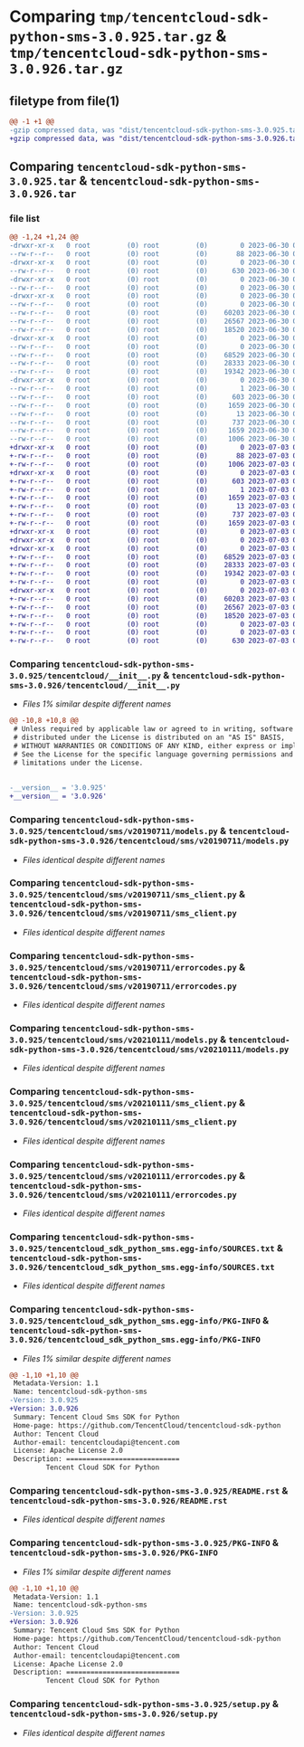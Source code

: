 # Comparing `tmp/tencentcloud-sdk-python-sms-3.0.925.tar.gz` & `tmp/tencentcloud-sdk-python-sms-3.0.926.tar.gz`

## filetype from file(1)

```diff
@@ -1 +1 @@
-gzip compressed data, was "dist/tencentcloud-sdk-python-sms-3.0.925.tar", last modified: Fri Jun 30 02:20:49 2023, max compression
+gzip compressed data, was "dist/tencentcloud-sdk-python-sms-3.0.926.tar", last modified: Mon Jul  3 00:33:15 2023, max compression
```

## Comparing `tencentcloud-sdk-python-sms-3.0.925.tar` & `tencentcloud-sdk-python-sms-3.0.926.tar`

### file list

```diff
@@ -1,24 +1,24 @@
-drwxr-xr-x   0 root         (0) root         (0)        0 2023-06-30 02:20:49.000000 tencentcloud-sdk-python-sms-3.0.925/
--rw-r--r--   0 root         (0) root         (0)       88 2023-06-30 02:20:49.000000 tencentcloud-sdk-python-sms-3.0.925/setup.cfg
-drwxr-xr-x   0 root         (0) root         (0)        0 2023-06-30 02:20:49.000000 tencentcloud-sdk-python-sms-3.0.925/tencentcloud/
--rw-r--r--   0 root         (0) root         (0)      630 2023-06-30 02:20:48.000000 tencentcloud-sdk-python-sms-3.0.925/tencentcloud/__init__.py
-drwxr-xr-x   0 root         (0) root         (0)        0 2023-06-30 02:20:49.000000 tencentcloud-sdk-python-sms-3.0.925/tencentcloud/sms/
--rw-r--r--   0 root         (0) root         (0)        0 2023-06-30 02:20:48.000000 tencentcloud-sdk-python-sms-3.0.925/tencentcloud/sms/__init__.py
-drwxr-xr-x   0 root         (0) root         (0)        0 2023-06-30 02:20:49.000000 tencentcloud-sdk-python-sms-3.0.925/tencentcloud/sms/v20190711/
--rw-r--r--   0 root         (0) root         (0)        0 2023-06-30 02:20:48.000000 tencentcloud-sdk-python-sms-3.0.925/tencentcloud/sms/v20190711/__init__.py
--rw-r--r--   0 root         (0) root         (0)    60203 2023-06-30 02:20:48.000000 tencentcloud-sdk-python-sms-3.0.925/tencentcloud/sms/v20190711/models.py
--rw-r--r--   0 root         (0) root         (0)    26567 2023-06-30 02:20:48.000000 tencentcloud-sdk-python-sms-3.0.925/tencentcloud/sms/v20190711/sms_client.py
--rw-r--r--   0 root         (0) root         (0)    18520 2023-06-30 02:20:48.000000 tencentcloud-sdk-python-sms-3.0.925/tencentcloud/sms/v20190711/errorcodes.py
-drwxr-xr-x   0 root         (0) root         (0)        0 2023-06-30 02:20:49.000000 tencentcloud-sdk-python-sms-3.0.925/tencentcloud/sms/v20210111/
--rw-r--r--   0 root         (0) root         (0)        0 2023-06-30 02:20:48.000000 tencentcloud-sdk-python-sms-3.0.925/tencentcloud/sms/v20210111/__init__.py
--rw-r--r--   0 root         (0) root         (0)    68529 2023-06-30 02:20:48.000000 tencentcloud-sdk-python-sms-3.0.925/tencentcloud/sms/v20210111/models.py
--rw-r--r--   0 root         (0) root         (0)    28333 2023-06-30 02:20:48.000000 tencentcloud-sdk-python-sms-3.0.925/tencentcloud/sms/v20210111/sms_client.py
--rw-r--r--   0 root         (0) root         (0)    19342 2023-06-30 02:20:48.000000 tencentcloud-sdk-python-sms-3.0.925/tencentcloud/sms/v20210111/errorcodes.py
-drwxr-xr-x   0 root         (0) root         (0)        0 2023-06-30 02:20:49.000000 tencentcloud-sdk-python-sms-3.0.925/tencentcloud_sdk_python_sms.egg-info/
--rw-r--r--   0 root         (0) root         (0)        1 2023-06-30 02:20:49.000000 tencentcloud-sdk-python-sms-3.0.925/tencentcloud_sdk_python_sms.egg-info/dependency_links.txt
--rw-r--r--   0 root         (0) root         (0)      603 2023-06-30 02:20:49.000000 tencentcloud-sdk-python-sms-3.0.925/tencentcloud_sdk_python_sms.egg-info/SOURCES.txt
--rw-r--r--   0 root         (0) root         (0)     1659 2023-06-30 02:20:49.000000 tencentcloud-sdk-python-sms-3.0.925/tencentcloud_sdk_python_sms.egg-info/PKG-INFO
--rw-r--r--   0 root         (0) root         (0)       13 2023-06-30 02:20:49.000000 tencentcloud-sdk-python-sms-3.0.925/tencentcloud_sdk_python_sms.egg-info/top_level.txt
--rw-r--r--   0 root         (0) root         (0)      737 2023-06-30 02:20:48.000000 tencentcloud-sdk-python-sms-3.0.925/README.rst
--rw-r--r--   0 root         (0) root         (0)     1659 2023-06-30 02:20:49.000000 tencentcloud-sdk-python-sms-3.0.925/PKG-INFO
--rw-r--r--   0 root         (0) root         (0)     1006 2023-06-30 02:20:48.000000 tencentcloud-sdk-python-sms-3.0.925/setup.py
+drwxr-xr-x   0 root         (0) root         (0)        0 2023-07-03 00:33:15.000000 tencentcloud-sdk-python-sms-3.0.926/
+-rw-r--r--   0 root         (0) root         (0)       88 2023-07-03 00:33:15.000000 tencentcloud-sdk-python-sms-3.0.926/setup.cfg
+-rw-r--r--   0 root         (0) root         (0)     1006 2023-07-03 00:33:15.000000 tencentcloud-sdk-python-sms-3.0.926/setup.py
+drwxr-xr-x   0 root         (0) root         (0)        0 2023-07-03 00:33:15.000000 tencentcloud-sdk-python-sms-3.0.926/tencentcloud_sdk_python_sms.egg-info/
+-rw-r--r--   0 root         (0) root         (0)      603 2023-07-03 00:33:15.000000 tencentcloud-sdk-python-sms-3.0.926/tencentcloud_sdk_python_sms.egg-info/SOURCES.txt
+-rw-r--r--   0 root         (0) root         (0)        1 2023-07-03 00:33:15.000000 tencentcloud-sdk-python-sms-3.0.926/tencentcloud_sdk_python_sms.egg-info/dependency_links.txt
+-rw-r--r--   0 root         (0) root         (0)     1659 2023-07-03 00:33:15.000000 tencentcloud-sdk-python-sms-3.0.926/tencentcloud_sdk_python_sms.egg-info/PKG-INFO
+-rw-r--r--   0 root         (0) root         (0)       13 2023-07-03 00:33:15.000000 tencentcloud-sdk-python-sms-3.0.926/tencentcloud_sdk_python_sms.egg-info/top_level.txt
+-rw-r--r--   0 root         (0) root         (0)      737 2023-07-03 00:33:15.000000 tencentcloud-sdk-python-sms-3.0.926/README.rst
+-rw-r--r--   0 root         (0) root         (0)     1659 2023-07-03 00:33:15.000000 tencentcloud-sdk-python-sms-3.0.926/PKG-INFO
+drwxr-xr-x   0 root         (0) root         (0)        0 2023-07-03 00:33:15.000000 tencentcloud-sdk-python-sms-3.0.926/tencentcloud/
+drwxr-xr-x   0 root         (0) root         (0)        0 2023-07-03 00:33:15.000000 tencentcloud-sdk-python-sms-3.0.926/tencentcloud/sms/
+drwxr-xr-x   0 root         (0) root         (0)        0 2023-07-03 00:33:15.000000 tencentcloud-sdk-python-sms-3.0.926/tencentcloud/sms/v20210111/
+-rw-r--r--   0 root         (0) root         (0)    68529 2023-07-03 00:33:15.000000 tencentcloud-sdk-python-sms-3.0.926/tencentcloud/sms/v20210111/models.py
+-rw-r--r--   0 root         (0) root         (0)    28333 2023-07-03 00:33:15.000000 tencentcloud-sdk-python-sms-3.0.926/tencentcloud/sms/v20210111/sms_client.py
+-rw-r--r--   0 root         (0) root         (0)    19342 2023-07-03 00:33:15.000000 tencentcloud-sdk-python-sms-3.0.926/tencentcloud/sms/v20210111/errorcodes.py
+-rw-r--r--   0 root         (0) root         (0)        0 2023-07-03 00:33:15.000000 tencentcloud-sdk-python-sms-3.0.926/tencentcloud/sms/v20210111/__init__.py
+drwxr-xr-x   0 root         (0) root         (0)        0 2023-07-03 00:33:15.000000 tencentcloud-sdk-python-sms-3.0.926/tencentcloud/sms/v20190711/
+-rw-r--r--   0 root         (0) root         (0)    60203 2023-07-03 00:33:15.000000 tencentcloud-sdk-python-sms-3.0.926/tencentcloud/sms/v20190711/models.py
+-rw-r--r--   0 root         (0) root         (0)    26567 2023-07-03 00:33:15.000000 tencentcloud-sdk-python-sms-3.0.926/tencentcloud/sms/v20190711/sms_client.py
+-rw-r--r--   0 root         (0) root         (0)    18520 2023-07-03 00:33:15.000000 tencentcloud-sdk-python-sms-3.0.926/tencentcloud/sms/v20190711/errorcodes.py
+-rw-r--r--   0 root         (0) root         (0)        0 2023-07-03 00:33:15.000000 tencentcloud-sdk-python-sms-3.0.926/tencentcloud/sms/v20190711/__init__.py
+-rw-r--r--   0 root         (0) root         (0)        0 2023-07-03 00:33:15.000000 tencentcloud-sdk-python-sms-3.0.926/tencentcloud/sms/__init__.py
+-rw-r--r--   0 root         (0) root         (0)      630 2023-07-03 00:33:15.000000 tencentcloud-sdk-python-sms-3.0.926/tencentcloud/__init__.py
```

### Comparing `tencentcloud-sdk-python-sms-3.0.925/tencentcloud/__init__.py` & `tencentcloud-sdk-python-sms-3.0.926/tencentcloud/__init__.py`

 * *Files 1% similar despite different names*

```diff
@@ -10,8 +10,8 @@
 # Unless required by applicable law or agreed to in writing, software
 # distributed under the License is distributed on an "AS IS" BASIS,
 # WITHOUT WARRANTIES OR CONDITIONS OF ANY KIND, either express or implied.
 # See the License for the specific language governing permissions and
 # limitations under the License.
 
 
-__version__ = '3.0.925'
+__version__ = '3.0.926'
```

### Comparing `tencentcloud-sdk-python-sms-3.0.925/tencentcloud/sms/v20190711/models.py` & `tencentcloud-sdk-python-sms-3.0.926/tencentcloud/sms/v20190711/models.py`

 * *Files identical despite different names*

### Comparing `tencentcloud-sdk-python-sms-3.0.925/tencentcloud/sms/v20190711/sms_client.py` & `tencentcloud-sdk-python-sms-3.0.926/tencentcloud/sms/v20190711/sms_client.py`

 * *Files identical despite different names*

### Comparing `tencentcloud-sdk-python-sms-3.0.925/tencentcloud/sms/v20190711/errorcodes.py` & `tencentcloud-sdk-python-sms-3.0.926/tencentcloud/sms/v20190711/errorcodes.py`

 * *Files identical despite different names*

### Comparing `tencentcloud-sdk-python-sms-3.0.925/tencentcloud/sms/v20210111/models.py` & `tencentcloud-sdk-python-sms-3.0.926/tencentcloud/sms/v20210111/models.py`

 * *Files identical despite different names*

### Comparing `tencentcloud-sdk-python-sms-3.0.925/tencentcloud/sms/v20210111/sms_client.py` & `tencentcloud-sdk-python-sms-3.0.926/tencentcloud/sms/v20210111/sms_client.py`

 * *Files identical despite different names*

### Comparing `tencentcloud-sdk-python-sms-3.0.925/tencentcloud/sms/v20210111/errorcodes.py` & `tencentcloud-sdk-python-sms-3.0.926/tencentcloud/sms/v20210111/errorcodes.py`

 * *Files identical despite different names*

### Comparing `tencentcloud-sdk-python-sms-3.0.925/tencentcloud_sdk_python_sms.egg-info/SOURCES.txt` & `tencentcloud-sdk-python-sms-3.0.926/tencentcloud_sdk_python_sms.egg-info/SOURCES.txt`

 * *Files identical despite different names*

### Comparing `tencentcloud-sdk-python-sms-3.0.925/tencentcloud_sdk_python_sms.egg-info/PKG-INFO` & `tencentcloud-sdk-python-sms-3.0.926/tencentcloud_sdk_python_sms.egg-info/PKG-INFO`

 * *Files 1% similar despite different names*

```diff
@@ -1,10 +1,10 @@
 Metadata-Version: 1.1
 Name: tencentcloud-sdk-python-sms
-Version: 3.0.925
+Version: 3.0.926
 Summary: Tencent Cloud Sms SDK for Python
 Home-page: https://github.com/TencentCloud/tencentcloud-sdk-python
 Author: Tencent Cloud
 Author-email: tencentcloudapi@tencent.com
 License: Apache License 2.0
 Description: ============================
         Tencent Cloud SDK for Python
```

### Comparing `tencentcloud-sdk-python-sms-3.0.925/README.rst` & `tencentcloud-sdk-python-sms-3.0.926/README.rst`

 * *Files identical despite different names*

### Comparing `tencentcloud-sdk-python-sms-3.0.925/PKG-INFO` & `tencentcloud-sdk-python-sms-3.0.926/PKG-INFO`

 * *Files 1% similar despite different names*

```diff
@@ -1,10 +1,10 @@
 Metadata-Version: 1.1
 Name: tencentcloud-sdk-python-sms
-Version: 3.0.925
+Version: 3.0.926
 Summary: Tencent Cloud Sms SDK for Python
 Home-page: https://github.com/TencentCloud/tencentcloud-sdk-python
 Author: Tencent Cloud
 Author-email: tencentcloudapi@tencent.com
 License: Apache License 2.0
 Description: ============================
         Tencent Cloud SDK for Python
```

### Comparing `tencentcloud-sdk-python-sms-3.0.925/setup.py` & `tencentcloud-sdk-python-sms-3.0.926/setup.py`

 * *Files identical despite different names*

